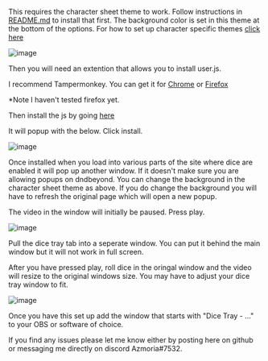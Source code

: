 This requires the character sheet theme to work. Follow instructions in <a href="https://github.com/Azmoria/dndbeyonddark/blob/master/README.md">README.md</a> to install that first. The background color is set in this theme at the bottom of the options. For how to set up character specific themes <a href="https://github.com/Azmoria/dndbeyonddark/blob/master/Character%20Specific%20Themes.md">click here</a>

![image](https://user-images.githubusercontent.com/65363489/150918348-713503d7-0871-4e3a-a22c-5a7cdf6c475f.png)


Then you will need an extention that allows you to install user.js.

 I recommend Tampermonkey. You can get it for <a href="https://chrome.google.com/webstore/detail/tampermonkey/dhdgffkkebhmkfjojejmpbldmpobfkfo?hl=en">Chrome</a> or <a href="https://addons.mozilla.org/en-CA/firefox/addon/tampermonkey/">Firefox</a>

*Note I haven't tested firefox yet.

Then install the js by going <a href="https://github.com/Azmoria/dndbeyonddark/raw/master/Dice%20Tray%20Stream%20Window.user.js">here</a>

It will popup with the below. Click install.

![image](https://user-images.githubusercontent.com/65363489/150918125-1e9cd2a0-b1ae-4ec5-acd1-1bbc727c04f9.png)

Once installed when you load into various parts of the site where dice are enabled it will pop up another window. If it doesn't make sure you are allowing popups on dndbeyond. You can change the background in the character sheet theme as above. If you do change the background you will have to refresh the original page which will open a new popup. 

The video in the window will initially be paused. Press play. 

![image](https://user-images.githubusercontent.com/65363489/150918909-b0a61d31-bf51-44f2-8952-6bf7c22e63fe.png)


Pull the dice tray tab into a seperate window. You can put it behind the main window but it will not work in full screen.

After you have pressed play, roll dice in the oringal window and the video will resize to the original windows size. You may have to adjust your dice tray window to fit. 

![image](https://user-images.githubusercontent.com/65363489/150919806-f34d6935-2fd9-46a3-a255-ed7001ea2802.png)

Once you have this set up add the window that starts with "Dice Tray - ..." to your OBS or software of choice.



If you find any issues please let me know either by posting here on github or messaging me directly on discord Azmoria#7532.



